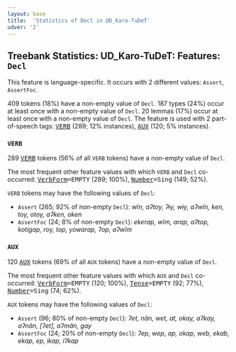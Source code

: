 ```yaml
---
layout: base
title:  'Statistics of Decl in UD_Karo-TuDeT'
udver: '2'
---
```


## Treebank Statistics: UD_Karo-TuDeT: Features: `Decl`

This feature is language-specific.
It occurs with 2 different values: `Assert`, `AssertFoc`.

409 tokens (18%) have a non-empty value of `Decl`.
187 types (24%) occur at least once with a non-empty value of `Decl`.
20 lemmas (17%) occur at least once with a non-empty value of `Decl`.
The feature is used with 2 part-of-speech tags: <tt><a href="arr_tudet-pos-VERB.html">VERB</a></tt> (289; 12% instances), <tt><a href="arr_tudet-pos-AUX.html">AUX</a></tt> (120; 5% instances).

### `VERB`

289 <tt><a href="arr_tudet-pos-VERB.html">VERB</a></tt> tokens (56% of all `VERB` tokens) have a non-empty value of `Decl`.

The most frequent other feature values with which `VERB` and `Decl` co-occurred: <tt><a href="arr_tudet-feat-VerbForm.html">VerbForm</a></tt><tt>=EMPTY</tt> (289; 100%), <tt><a href="arr_tudet-feat-Number.html">Number</a></tt><tt>=Sing</tt> (149; 52%).

`VERB` tokens may have the following values of `Decl`:

* `Assert` (265; 92% of non-empty `Decl`): <em>wĩn, aʔtoy, ʔɨy, wɨy, aʔwĩn, ken, toy, otoy, aʔken, oken</em>
* `AssertFoc` (24; 8% of non-empty `Decl`): <em>ekerap, wĩm, arap, aʔtop, kotigap, roy, top, yowarap, ʔop, aʔwĩm</em>

### `AUX`

120 <tt><a href="arr_tudet-pos-AUX.html">AUX</a></tt> tokens (69% of all `AUX` tokens) have a non-empty value of `Decl`.

The most frequent other feature values with which `AUX` and `Decl` co-occurred: <tt><a href="arr_tudet-feat-VerbForm.html">VerbForm</a></tt><tt>=EMPTY</tt> (120; 100%), <tt><a href="arr_tudet-feat-Tense.html">Tense</a></tt><tt>=EMPTY</tt> (92; 77%), <tt><a href="arr_tudet-feat-Number.html">Number</a></tt><tt>=Sing</tt> (74; 62%).

`AUX` tokens may have the following values of `Decl`:

* `Assert` (96; 80% of non-empty `Decl`): <em>ʔet, nãn, wet, at, okay, aʔkay, aʔnãn, [ʔet], aʔmãn, gay</em>
* `AssertFoc` (24; 20% of non-empty `Decl`): <em>ʔep, wep, ap, okap, web, ekab, ekap, ep, ikap, iʔkap</em>

